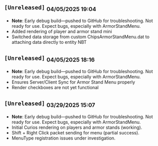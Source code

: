 ## `[Unreleased]` <sub>04/05/2025 19:04</sub>

- **Note**: Early debug build—pushed to GitHub for troubleshooting. Not ready for use. Expect bugs, especially with ArmorStandMenu.
- Added rendering of player and armor stand mini
- Switched data storage from custom ChipsArmorStandMenu.dat to attaching data directly to entity NBT

## `[Unreleased]` <sub>04/05/2025 18:16</sub>

- **Note**: Early debug build—pushed to GitHub for troubleshooting. Not ready for use. Expect bugs, especially with ArmorStandMenu.
- Ensures Server/Client Sync for Armor Stand Menu properly
- Render checkboxes are not yet functional

## `[Unreleased]` <sub>03/29/2025 15:07</sub>

- **Note**: Early debug build—pushed to GitHub for troubleshooting. Not ready for use. Expect bugs, especially with ArmorStandMenu.
- Initial Curios rendering on players and armor stands (working).
- Shift + Right Click packet sending for menu (partial success).
- MenuType registration issues under investigation.

